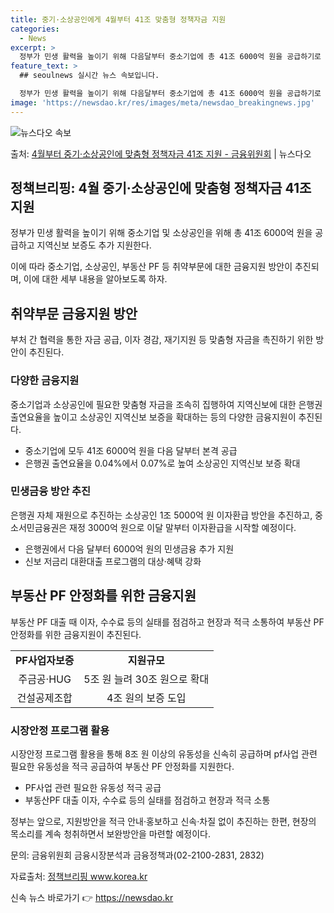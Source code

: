 ```yaml
---
title: 중기·소상공인에게 4월부터 41조 맞춤형 정책자금 지원
categories:
  - News
excerpt: >
  정부가 민생 활력을 높이기 위해 다음달부터 중소기업에 총 41조 6000억 원을 공급하기로 했다. 또 소상공…
feature_text: >
  ## seoulnews 실시간 뉴스 속보입니다.

  정부가 민생 활력을 높이기 위해 다음달부터 중소기업에 총 41조 6000억 원을 공급하기로 했다. 또 소상공…
image: 'https://newsdao.kr/res/images/meta/newsdao_breakingnews.jpg'
---
```


![뉴스다오 속보](https://newsdao.kr/res/images/meta/newsdao_breakingnews.jpg)

<p>출처: <a href="https://newsdao.kr/3442" rel="dofollow">4월부터 중기·소상공인에 맞춤형 정책자금 41조 지원   - 금융위원회</a> | 뉴스다오</p>

<h2 data-ke-size="size26">정책브리핑: 4월 중기·소상공인에 맞춤형 정책자금 41조 지원</h2>
<p data-ke-size="size16">정부가 민생 활력을 높이기 위해 중소기업 및 소상공인을 위해 총 41조 6000억 원을 공급하고 지역신보 보증도 추가 지원한다.</p>
<p data-ke-size="size16">이에 따라 중소기업, 소상공인, 부동산 PF 등 취약부문에 대한 금융지원 방안이 추진되며, 이에 대한 세부 내용을 알아보도록 하자.</p>

<h2 data-ke-size="size24">취약부문 금융지원 방안</h2>
<p data-ke-size="size16">부처 간 협력을 통한 자금 공급, 이자 경감, 재기지원 등 맞춤형 자금을 촉진하기 위한 방안이 추진된다.</p>

<h3>다양한 금융지원</h3>
<p data-ke-size="size16">중소기업과 소상공인에 필요한 맞춤형 자금을 조속히 집행하여 지역신보에 대한 은행권 출연요율을 높이고 소상공인 지역신보 보증을 확대하는 등의 다양한 금융지원이 추진된다.</p>
<ul>
    <li>중소기업에 모두 41조 6000억 원을 다음 달부터 본격 공급</li>
    <li>은행권 출연요율을 0.04%에서 0.07%로 높여 소상공인 지역신보 보증 확대</li>
</ul>

<h3>민생금융 방안 추진</h3>
<p data-ke-size="size16">은행권 자체 재원으로 추진하는 소상공인 1조 5000억 원 이자환급 방안을 추진하고, 중소서민금융권은 재정 3000억 원으로 이달 말부터 이자환급을 시작할 예정이다.</p>
<ul>
    <li>은행권에서 다음 달부터 6000억 원의 민생금융 추가 지원</li>
    <li>신보 저금리 대환대출 프로그램의 대상·혜택 강화</li>
</ul>

<h2 data-ke-size="size24">부동산 PF 안정화를 위한 금융지원</h2>
<p data-ke-size="size16">부동산 PF 대출 때 이자, 수수료 등의 실태를 점검하고 현장과 적극 소통하여 부동산 PF 안정화를 위한 금융지원이 추진된다.</p>
<table>
    <tr>
        <td style="text-align: center; height: 17px;"><b>PF사업자보증</b></td>
        <td style="text-align: center; height: 17px;"><b>지원규모</b></td>
    </tr>
    <tr>
        <td style="text-align: center; height: 17px;">주금공·HUG</td>
        <td style="text-align: center; height: 17px;">5조 원 늘려 30조 원으로 확대</td>
    </tr>
    <tr>
        <td style="text-align: center; height: 17px;">건설공제조합</td>
        <td style="text-align: center; height: 17px;">4조 원의 보증 도입</td>
    </tr>
</table>

<h3>시장안정 프로그램 활용</h3>
<p data-ke-size="size16">시장안정 프로그램 활용을 통해 8조 원 이상의 유동성을 신속히 공급하며 pf사업 관련 필요한 유동성을 적극 공급하여 부동산 PF 안정화를 지원한다.</p>
<ul>
    <li>PF사업 관련 필요한 유동성 적극 공급</li>
    <li>부동산PF 대출 이자, 수수료 등의 실태를 점검하고 현장과 적극 소통</li>
</ul>

<p data-ke-size="size16">정부는 앞으로, 지원방안을 적극 안내·홍보하고 신속·차질 없이 추진하는 한편, 현장의 목소리를 계속 청취하면서 보완방안을 마련할 예정이다.</p>
<p data-ke-size="size16">문의: 금융위원회 금융시장분석과 금융정책과(02-2100-2831, 2832)</p>

<p data-ke-size="size16">자료출처: <a href="https://newsdao.kr/3442">정책브리핑 www.korea.kr</a></p> 

신속 뉴스 바로가기 👉 <a href="https://newsdao.kr" rel="dofollow">https://newsdao.kr</a>



